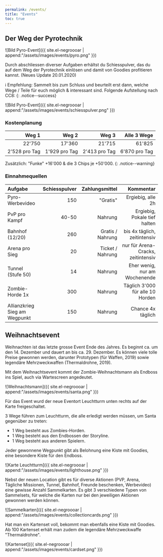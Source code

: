 ```yaml
---
permalink: /events/
title: "Events"
toc: true
---
```


## Der Weg der Pyrotechnik

![Bild Pyro-Event]({{ site.el-negroooar | append:"/assets/images/events/pyro.png" }})

Durch abschliessen diverser Aufgaben erhältst du Schiesspulver, das du auf dem Weg der Pyrotechnik einlösen und damit von Goodies profitieren kannst. (Neues Update 20.01.2020)

 :information_source: Empfehlung: Sammelt bis zum Schluss und beurteilt erst dann, welche Wege / Teile für euch möglich & interessant sind. Folgende Aufstellung nach CC8:
{: .notice--success}

![Bild Pyro-Event]({{ site.el-negroooar | append:"/assets/images/events/schiesspulver.png" }})

### Kostenplanung

| Weg 1| Weg 2 | Weg 3 | Alle 3 Wege |
|---------------------:| ----------------:| ---------------------:| ------------------:|
| 22'750                 |            17'360   |                   21'715 |          61'825 |
| 2'528 pro Tag                 |            1'929 pro Tag   |                   2'413 pro Tag |          6'870 pro Tag |

Zusätzlich: "Funke" +16'000 & die 3 Chips je +50'000.
{: .notice--warning}

### Einnahmequellen

| Aufgabe| Schiesspulver | Zahlungsmittel | Kommentar |
|:----------------------| ----------------:| ---------------------:| ------------------:|
| Pyro-Werbevideo         |            150   |                   "Gratis" |          Ergiebig, alle 2h |
| PvP pro Kampf         |            40-50   |                   Nahrung |          Ergiebig, Pokale tief halten |
| Bahnhof (12/20)         |            260   |                   Gratis / Nahrung |          bis 4x täglich, zeitintensiv |
| Arena pro Sieg         |            20   |                   Ticket / Nahrung |          nur für Arena-Cracks, zeitintensiv |
| Tunnel (Stufe 50)         |            14   |                   Nahrung |          Eher wenig, nur am Wochenende |
| Zombie-Horde 1x         |            300   |                   Nahrung |          Täglich 3'000 für alle 10 Horden |
| Allianzkrieg Sieg am Wegpunkt        |            150   |                   Nahrung |          Chance 4x täglich |


## Weihnachtsevent

Weihnachten ist das letzte grosse Event Ende des Jahres. Es beginnt ca. um den 14. Dezember und dauert an bis ca. 29. Dezember.
Es können viele tolle Preise gewonnen werden, darunter Prototypen (für Waffen, 2019) sowie legendäre Mehrzweckwaffen (Thermaldrohne, 2019).

Mit dem Weihnachtsevent kommt der Zombie-Weihnachtsmann als Endboss ins Spiel, auch via Wartescreen angedeutet.

![Weihnachtsmann]({{ site.el-negroooar | append:"/assets/images/events/santa.png" }})

Für das Event wurd der neue Eventort Leuchtturm unten rechts auf der Karte freigeschaltet. 

3 Wege führen zum Leuchtturm, die alle erledigt werden müssen, um Santa gegenüber zu treten:  
* 1 Weg besteht aus Zombies-Horden.  
* 1 Weg besteht aus den Endbossen der Storyline.  
* 1 Weg besteht aus anderen Spielern.   

Jeder gewonnene Wegpunkt gibt als Belohnung eine Kiste mit Goodies, eine besondere Kiste für den Endboss.

![Karte Leuchtturm]({{ site.el-negroooar | append:"/assets/images/events/lighthouse.png" }})

Nebst der neuen Location gibt es für diverse Aktionen (PVP, Arena, Tägliche Missionen, Tunnel, Bahnhof, Freunde beschenken, Werbevideo) eine gewisse Anzahl Sammelkarten. Es gibt 3 verschiedene Typen von Sammelsets, für welche die Karten nur bei den jeweiligen Aktionen gewonnen werden können.

![Sammelkarten]({{ site.el-negroooar | append:"/assets/images/events/collectioncards.png" }})

Hat man ein Kartenset voll, bekommt man ebenfalls eine Kiste mit Goodies. Ab 100 Kartenset erhält man zudem die legendäre Mehrzweckwaffe "Thermaldrohne".

![Kartenset]({{ site.el-negroooar | append:"/assets/images/events/cardset.png" }})